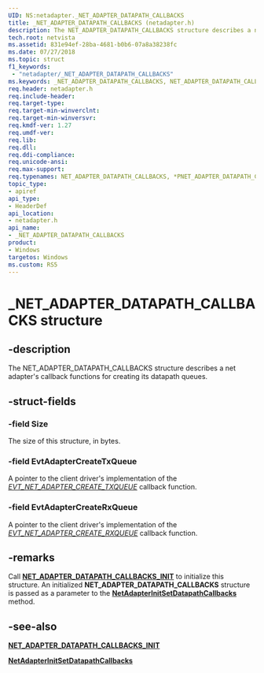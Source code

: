 ```yaml
---
UID: NS:netadapter._NET_ADAPTER_DATAPATH_CALLBACKS
title: _NET_ADAPTER_DATAPATH_CALLBACKS (netadapter.h)
description: The NET_ADAPTER_DATAPATH_CALLBACKS structure describes a net adapter's callback functions for creating its datapath queues.
tech.root: netvista
ms.assetid: 831e94ef-28ba-4681-b0b6-07a8a38238fc
ms.date: 07/27/2018
ms.topic: struct
f1_keywords:
 - "netadapter/_NET_ADAPTER_DATAPATH_CALLBACKS"
ms.keywords: _NET_ADAPTER_DATAPATH_CALLBACKS, NET_ADAPTER_DATAPATH_CALLBACKS, *PNET_ADAPTER_DATAPATH_CALLBACKS, 
req.header: netadapter.h
req.include-header:
req.target-type:
req.target-min-winverclnt:
req.target-min-winversvr:
req.kmdf-ver: 1.27
req.umdf-ver:
req.lib:
req.dll:
req.ddi-compliance:
req.unicode-ansi:
req.max-support:
req.typenames: NET_ADAPTER_DATAPATH_CALLBACKS, *PNET_ADAPTER_DATAPATH_CALLBACKS
topic_type: 
- apiref
api_type: 
- HeaderDef
api_location: 
- netadapter.h
api_name: 
- _NET_ADAPTER_DATAPATH_CALLBACKS
product:
- Windows
targetos: Windows
ms.custom: RS5
---
```


# _NET_ADAPTER_DATAPATH_CALLBACKS structure

## -description



The NET_ADAPTER_DATAPATH_CALLBACKS structure describes a net adapter's callback functions for creating its datapath queues.

## -struct-fields

### -field Size

The size of this structure, in bytes.
 
### -field EvtAdapterCreateTxQueue

A pointer to the client driver's implementation of the [*EVT_NET_ADAPTER_CREATE_TXQUEUE*](nc-netadapter-evt_net_adapter_create_txqueue.md) callback function.
 
### -field EvtAdapterCreateRxQueue

A pointer to the client driver's implementation of the [*EVT_NET_ADAPTER_CREATE_RXQUEUE*](nc-netadapter-evt_net_adapter_create_rxqueue.md) callback function. 

## -remarks

Call [**NET_ADAPTER_DATAPATH_CALLBACKS_INIT**](nf-netadapter-net_adapter_datapath_callbacks_init.md) to initialize this structure. An initialized **NET_ADAPTER_DATAPATH_CALLBACKS** structure is passed as a parameter to the [**NetAdapterInitSetDatapathCallbacks**](nf-netadapter-netadapterinitsetdatapathcallbacks.md) method.

## -see-also

[**NET_ADAPTER_DATAPATH_CALLBACKS_INIT**](nf-netadapter-net_adapter_datapath_callbacks_init.md)

[**NetAdapterInitSetDatapathCallbacks**](nf-netadapter-netadapterinitsetdatapathcallbacks.md)
